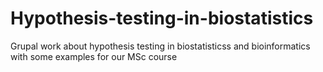 # Hypothesis-testing-in-biostatistics
Grupal work about hypothesis testing in biostatisticss and bioinformatics with some examples for our MSc course

